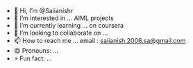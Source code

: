 - 👋 Hi, I’m @Saiianishr
- 👀 I’m interested in ... AIML projects 
- 🌱 I’m currently learning ... on coursera
- 💞️ I’m looking to collaborate on ...
- 📫 How to reach me ... email : saiianish.2006.sa@gmail.com
- 😄 Pronouns: ...
- ⚡ Fun fact: ...

<!---
Saiianishr/Saiianishr is a ✨ special ✨ repository because its `README.md` (this file) appears on your GitHub profile.
You can click the Preview link to take a look at your changes.
--->
